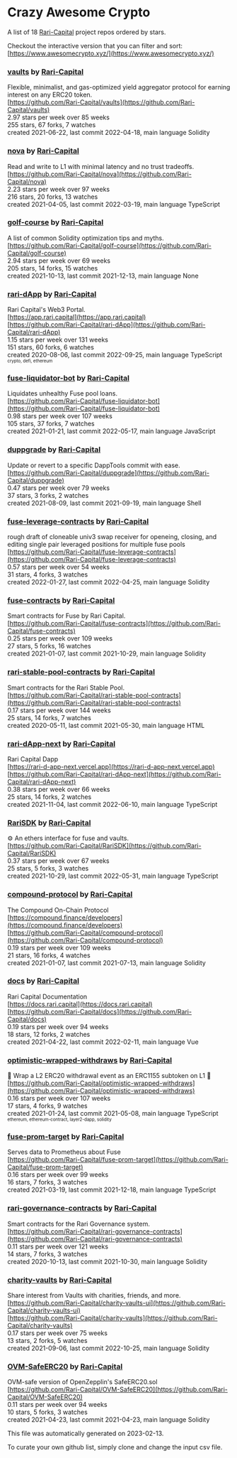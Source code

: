 # Crazy Awesome Crypto
A list of 18 [Rari-Capital](https://github.com/Rari-Capital) project repos ordered by stars.  

Checkout the interactive version that you can filter and sort: 
[https://www.awesomecrypto.xyz/](https://www.awesomecrypto.xyz/)  


### [vaults](https://github.com/Rari-Capital/vaults) by [Rari-Capital](https://github.com/Rari-Capital)  
Flexible, minimalist, and gas-optimized yield aggregator protocol for earning interest on any ERC20 token.  
[https://github.com/Rari-Capital/vaults](https://github.com/Rari-Capital/vaults)  
2.97 stars per week over 85 weeks  
255 stars, 67 forks, 7 watches  
created 2021-06-22, last commit 2022-04-18, main language Solidity  


### [nova](https://github.com/Rari-Capital/nova) by [Rari-Capital](https://github.com/Rari-Capital)  
Read and write to L1 with minimal latency and no trust tradeoffs.  
[https://github.com/Rari-Capital/nova](https://github.com/Rari-Capital/nova)  
2.23 stars per week over 97 weeks  
216 stars, 20 forks, 13 watches  
created 2021-04-05, last commit 2022-03-19, main language TypeScript  


### [golf-course](https://github.com/Rari-Capital/golf-course) by [Rari-Capital](https://github.com/Rari-Capital)  
A list of common Solidity optimization tips and myths.  
[https://github.com/Rari-Capital/golf-course](https://github.com/Rari-Capital/golf-course)  
2.94 stars per week over 69 weeks  
205 stars, 14 forks, 15 watches  
created 2021-10-13, last commit 2021-12-13, main language None  


### [rari-dApp](https://github.com/Rari-Capital/rari-dApp) by [Rari-Capital](https://github.com/Rari-Capital)  
Rari Capital's Web3 Portal.  
[https://app.rari.capital](https://app.rari.capital)  
[https://github.com/Rari-Capital/rari-dApp](https://github.com/Rari-Capital/rari-dApp)  
1.15 stars per week over 131 weeks  
151 stars, 60 forks, 6 watches  
created 2020-08-06, last commit 2022-09-25, main language TypeScript  
<sub><sup>crypto, defi, ethereum</sup></sub>


### [fuse-liquidator-bot](https://github.com/Rari-Capital/fuse-liquidator-bot) by [Rari-Capital](https://github.com/Rari-Capital)  
Liquidates unhealthy Fuse pool loans.  
[https://github.com/Rari-Capital/fuse-liquidator-bot](https://github.com/Rari-Capital/fuse-liquidator-bot)  
0.98 stars per week over 107 weeks  
105 stars, 37 forks, 7 watches  
created 2021-01-21, last commit 2022-05-17, main language JavaScript  


### [duppgrade](https://github.com/Rari-Capital/duppgrade) by [Rari-Capital](https://github.com/Rari-Capital)  
Update or revert to a specific DappTools commit with ease.  
[https://github.com/Rari-Capital/duppgrade](https://github.com/Rari-Capital/duppgrade)  
0.47 stars per week over 79 weeks  
37 stars, 3 forks, 2 watches  
created 2021-08-09, last commit 2021-09-19, main language Shell  


### [fuse-leverage-contracts](https://github.com/Rari-Capital/fuse-leverage-contracts) by [Rari-Capital](https://github.com/Rari-Capital)  
rough draft of cloneable univ3 swap receiver for openeing, closing, and editing single pair leveraged positions for multiple fuse pools  
[https://github.com/Rari-Capital/fuse-leverage-contracts](https://github.com/Rari-Capital/fuse-leverage-contracts)  
0.57 stars per week over 54 weeks  
31 stars, 4 forks, 3 watches  
created 2022-01-27, last commit 2022-04-25, main language Solidity  


### [fuse-contracts](https://github.com/Rari-Capital/fuse-contracts) by [Rari-Capital](https://github.com/Rari-Capital)  
Smart contracts for Fuse by Rari Capital.  
[https://github.com/Rari-Capital/fuse-contracts](https://github.com/Rari-Capital/fuse-contracts)  
0.25 stars per week over 109 weeks  
27 stars, 5 forks, 16 watches  
created 2021-01-07, last commit 2021-10-29, main language Solidity  


### [rari-stable-pool-contracts](https://github.com/Rari-Capital/rari-stable-pool-contracts) by [Rari-Capital](https://github.com/Rari-Capital)  
Smart contracts for the Rari Stable Pool.  
[https://github.com/Rari-Capital/rari-stable-pool-contracts](https://github.com/Rari-Capital/rari-stable-pool-contracts)  
0.17 stars per week over 144 weeks  
25 stars, 14 forks, 7 watches  
created 2020-05-11, last commit 2021-05-30, main language HTML  


### [rari-dApp-next](https://github.com/Rari-Capital/rari-dApp-next) by [Rari-Capital](https://github.com/Rari-Capital)  
Rari Capital Dapp   
[https://rari-d-app-next.vercel.app](https://rari-d-app-next.vercel.app)  
[https://github.com/Rari-Capital/rari-dApp-next](https://github.com/Rari-Capital/rari-dApp-next)  
0.38 stars per week over 66 weeks  
25 stars, 14 forks, 2 watches  
created 2021-11-04, last commit 2022-06-10, main language TypeScript  


### [RariSDK](https://github.com/Rari-Capital/RariSDK) by [Rari-Capital](https://github.com/Rari-Capital)  
:gear: An ethers interface for fuse and vaults.  
[https://github.com/Rari-Capital/RariSDK](https://github.com/Rari-Capital/RariSDK)  
0.37 stars per week over 67 weeks  
25 stars, 5 forks, 3 watches  
created 2021-10-29, last commit 2022-05-31, main language TypeScript  


### [compound-protocol](https://github.com/Rari-Capital/compound-protocol) by [Rari-Capital](https://github.com/Rari-Capital)  
The Compound On-Chain Protocol  
[https://compound.finance/developers](https://compound.finance/developers)  
[https://github.com/Rari-Capital/compound-protocol](https://github.com/Rari-Capital/compound-protocol)  
0.19 stars per week over 109 weeks  
21 stars, 16 forks, 4 watches  
created 2021-01-07, last commit 2021-07-13, main language Solidity  


### [docs](https://github.com/Rari-Capital/docs) by [Rari-Capital](https://github.com/Rari-Capital)  
Rari Capital Documentation  
[https://docs.rari.capital](https://docs.rari.capital)  
[https://github.com/Rari-Capital/docs](https://github.com/Rari-Capital/docs)  
0.19 stars per week over 94 weeks  
18 stars, 12 forks, 2 watches  
created 2021-04-22, last commit 2022-02-11, main language Vue  


### [optimistic-wrapped-withdraws](https://github.com/Rari-Capital/optimistic-wrapped-withdraws) by [Rari-Capital](https://github.com/Rari-Capital)  
🎁  Wrap a L2 ERC20 withdrawal event as an ERC1155 subtoken on L1 🎁  
[https://github.com/Rari-Capital/optimistic-wrapped-withdraws](https://github.com/Rari-Capital/optimistic-wrapped-withdraws)  
0.16 stars per week over 107 weeks  
17 stars, 4 forks, 9 watches  
created 2021-01-24, last commit 2021-05-08, main language TypeScript  
<sub><sup>ethereum, ethereum-contract, layer2-dapp, solidity</sup></sub>


### [fuse-prom-target](https://github.com/Rari-Capital/fuse-prom-target) by [Rari-Capital](https://github.com/Rari-Capital)  
Serves data to Prometheus about Fuse  
[https://github.com/Rari-Capital/fuse-prom-target](https://github.com/Rari-Capital/fuse-prom-target)  
0.16 stars per week over 99 weeks  
16 stars, 7 forks, 3 watches  
created 2021-03-19, last commit 2021-12-18, main language TypeScript  


### [rari-governance-contracts](https://github.com/Rari-Capital/rari-governance-contracts) by [Rari-Capital](https://github.com/Rari-Capital)  
Smart contracts for the Rari Governance system.  
[https://github.com/Rari-Capital/rari-governance-contracts](https://github.com/Rari-Capital/rari-governance-contracts)  
0.11 stars per week over 121 weeks  
14 stars, 7 forks, 3 watches  
created 2020-10-13, last commit 2021-10-30, main language Solidity  


### [charity-vaults](https://github.com/Rari-Capital/charity-vaults) by [Rari-Capital](https://github.com/Rari-Capital)  
Share interest from Vaults with charities, friends, and more.  
[https://github.com/Rari-Capital/charity-vaults-ui](https://github.com/Rari-Capital/charity-vaults-ui)  
[https://github.com/Rari-Capital/charity-vaults](https://github.com/Rari-Capital/charity-vaults)  
0.17 stars per week over 75 weeks  
13 stars, 2 forks, 5 watches  
created 2021-09-06, last commit 2022-10-25, main language Solidity  


### [OVM-SafeERC20](https://github.com/Rari-Capital/OVM-SafeERC20) by [Rari-Capital](https://github.com/Rari-Capital)  
OVM-safe version of OpenZepplin's SafeERC20.sol  
[https://github.com/Rari-Capital/OVM-SafeERC20](https://github.com/Rari-Capital/OVM-SafeERC20)  
0.11 stars per week over 94 weeks  
10 stars, 5 forks, 3 watches  
created 2021-04-23, last commit 2021-04-23, main language Solidity  


This file was automatically generated on 2023-02-13.  

To curate your own github list, simply clone and change the input csv file.  